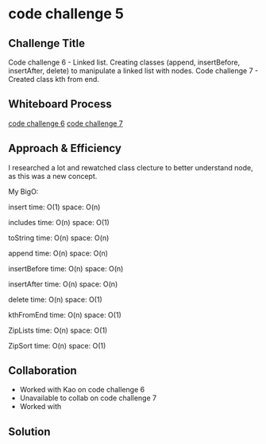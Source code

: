 # code challenge 5

## Challenge Title

Code challenge 6 - Linked list. Creating classes (append, insertBefore, insertAfter, delete) to manipulate a linked list with nodes.
Code challenge 7 - Created class kth from end.

## Whiteboard Process

[code challenge 6](../401-code-challenges/whiteboard-images/whiteboard6.png)
[code challenge 7](../401-code-challenges//whiteboard-images/whiteboard7.png)

## Approach & Efficiency

I researched a lot and rewatched class clecture to better understand node, as this was a new concept.

My BigO:

insert
time: O(1)
space: O(n)

includes
time: O(n)
space: O(1)

toString
time: O(n)
space: O(n)

append
time: O(n)
space: O(n)

insertBefore
time: O(n)
space: O(n)

insertAfter
time: O(n)
space: O(n)

delete
time: O(n)
space: O(1)

kthFromEnd
time: O(n)
space: O(1)

ZipLists
time: O(n)
space: O(1)

ZipSort
time: O(n)
space: O(1)

## Collaboration

- Worked with Kao on code challenge 6
- Unavailable to collab on code challenge 7
- Worked with

## Solution
